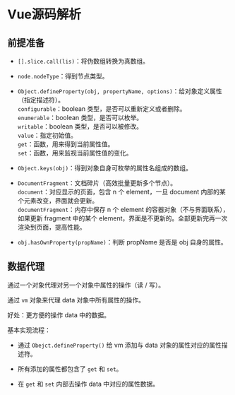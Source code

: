 # Vue源码解析

## 前提准备

- `[].slice.call(lis)`：将伪数组转换为真数组。

- `node.nodeType`：得到节点类型。

- `Object.defineProperty(obj, propertyName, options)`：给对象定义属性（指定描述符）。  
`configurable`：boolean 类型，是否可以重新定义或者删除。  
`enumerable`：boolean 类型，是否可以枚举。  
`writable`：boolean 类型，是否可以被修改。  
`value`：指定初始值。  
`get`：函数，用来得到当前属性值。  
`set`：函数，用来监视当前属性值的变化。

- `Object.keys(obj)`：得到对象自身可枚举的属性名组成的数组。

- `DocumentFragment`：文档碎片（高效批量更新多个节点）。  
`document`：对应显示的页面，包含 n 个 element，一旦 document 内部的某个元素改变，界面就会更新。  
`documentFragment`：内存中保存 n 个 element 的容器对象（不与界面联系），如果更新 fragment 中的某个 element，界面是不更新的。全部更新完再一次渲染到页面，提高性能。

- `obj.hasOwnProperty(propName)`：判断 propName 是否是 obj 自身的属性。

## 数据代理

通过一个对象代理对另一个对象中属性的操作（读 / 写）。

通过 `vm` 对象来代理 data 对象中所有属性的操作。

好处：更方便的操作 data 中的数据。

基本实现流程：

- 通过 `Obejct.defineProperty()` 给 vm 添加与 data 对象的属性对应的属性描述符。

- 所有添加的属性都包含了 `get` 和 `set`。

- 在 `get` 和 `set` 内部去操作 data 中对应的属性数据。
